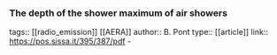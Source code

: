 ### The depth of the shower maximum of air showers
tags:: [[radio_emission]] [[AERA]] 
author:: B. Pont
type:: [[article]]
link:: https://pos.sissa.it/395/387/pdf
	-